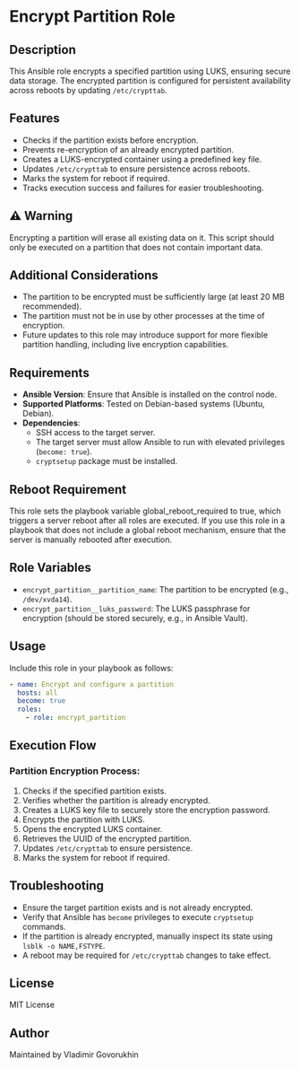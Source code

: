 # Encrypt Partition Role

## Description
This Ansible role encrypts a specified partition using LUKS, ensuring secure data storage. The encrypted partition is configured for persistent availability across reboots by updating `/etc/crypttab`.

## Features
- Checks if the partition exists before encryption.
- Prevents re-encryption of an already encrypted partition.
- Creates a LUKS-encrypted container using a predefined key file.
- Updates `/etc/crypttab` to ensure persistence across reboots.
- Marks the system for reboot if required.
- Tracks execution success and failures for easier troubleshooting.

## **⚠️ Warning**
Encrypting a partition will erase all existing data on it. This script should only be executed on a partition that does not contain important data.

## Additional Considerations
- The partition to be encrypted must be sufficiently large (at least 20 MB recommended).
- The partition must not be in use by other processes at the time of encryption.
- Future updates to this role may introduce support for more flexible partition handling, including live encryption capabilities.

## Requirements
- **Ansible Version**: Ensure that Ansible is installed on the control node.
- **Supported Platforms**: Tested on Debian-based systems (Ubuntu, Debian).
- **Dependencies**:
  - SSH access to the target server.
  - The target server must allow Ansible to run with elevated privileges (`become: true`).
  - `cryptsetup` package must be installed.

## Reboot Requirement
This role sets the playbook variable global_reboot_required to true, which triggers a server reboot after all roles are executed. If you use this role in a playbook that does not include a global reboot mechanism, ensure that the server is manually rebooted after execution.

## Role Variables
- `encrypt_partition__partition_name`: The partition to be encrypted (e.g., `/dev/xvda14`).
- `encrypt_partition__luks_password`: The LUKS passphrase for encryption (should be stored securely, e.g., in Ansible Vault).

## Usage
Include this role in your playbook as follows:

```yaml
- name: Encrypt and configure a partition
  hosts: all
  become: true
  roles:
    - role: encrypt_partition
```

## Execution Flow
### Partition Encryption Process:
1. Checks if the specified partition exists.
2. Verifies whether the partition is already encrypted.
3. Creates a LUKS key file to securely store the encryption password.
4. Encrypts the partition with LUKS.
5. Opens the encrypted LUKS container.
6. Retrieves the UUID of the encrypted partition.
7. Updates `/etc/crypttab` to ensure persistence.
8. Marks the system for reboot if required.

## Troubleshooting
- Ensure the target partition exists and is not already encrypted.
- Verify that Ansible has `become` privileges to execute `cryptsetup` commands.
- If the partition is already encrypted, manually inspect its state using `lsblk -o NAME,FSTYPE`.
- A reboot may be required for `/etc/crypttab` changes to take effect.

## License
MIT License

## Author
Maintained by Vladimir Govorukhin

